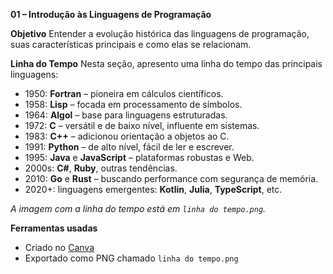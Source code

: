 **01 – Introdução às Linguagens de Programação**

**Objetivo**
Entender a evolução histórica das linguagens de programação, suas características principais e como elas se relacionam.

**Linha do Tempo**
Nesta seção, apresento uma linha do tempo das principais linguagens:

- 1950: **Fortran** – pioneira em cálculos científicos.
- 1958: **Lisp** – focada em processamento de símbolos.
- 1964: **Algol** – base para linguagens estruturadas.
- 1972: **C** – versátil e de baixo nível, influente em sistemas.
- 1983: **C++** – adicionou orientação a objetos ao C.
- 1991: **Python** – de alto nível, fácil de ler e escrever.
- 1995: **Java** e **JavaScript** – plataformas robustas e Web.
- 2000s: **C#**, **Ruby**, outras tendências.
- 2010: **Go** e **Rust** – buscando performance com segurança de memória.
- 2020+: linguagens emergentes: **Kotlin**, **Julia**, **TypeScript**, etc.

*A imagem com a linha do tempo está em `linha do tempo.png`.*

**Ferramentas usadas**
- Criado no [Canva](https://www.canva.com)
- Exportado como PNG chamado `linha do tempo.png`
